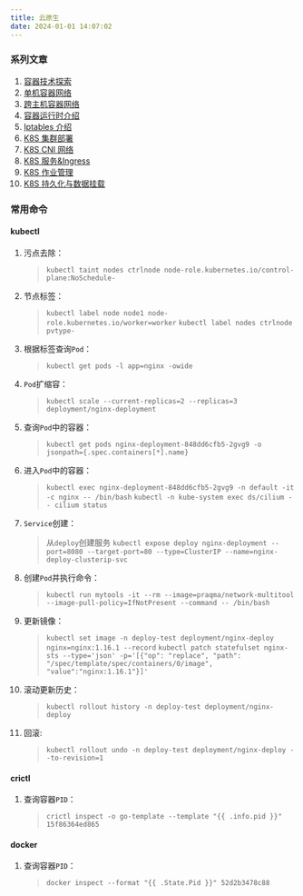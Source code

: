 ```yaml
---
title: 云原生
date: 2024-01-01 14:07:02
---
```


### 系列文章

1. [容器技术探索](/2023/12/22/Docker/create-contaienr-with-linux-original-tech/)
2. [单机容器网络](/2023/12/09/Network/container-network-single-host/)
3. [跨主机容器网络](/2023/12/12/Network/container-network-cross-host/)
4. [容器运行时介绍](/2023/12/20/K8S/container-runtime/)
5. [Iptables 介绍](/2023/12/25/Network/iptables-introduce-and-practice/)
6. [K8S 集群部署](/2023/12/17/K8S/kubeadm-deploy/)
7. [K8S CNI 网络](/2023/12/29/K8S/k8s-cni-network/)
8. [K8S 服务&Ingress](/2024/01/02/K8S/k8s-service/)
9. [K8S 作业管理](/2024/01/10/K8S/k8s-job-manage/)
10. [K8S 持久化与数据挂载](/2024/01/17/K8S/k8s-data-mount/)

### 常用命令

#### kubectl

1. 污点去除：
    > `kubectl taint nodes ctrlnode node-role.kubernetes.io/control-plane:NoSchedule-`
2. 节点标签：
    > `kubectl label node node1 node-role.kubernetes.io/worker=worker`
    > `kubectl label nodes ctrlnode pvtype-`
3. 根据标签查询`Pod`：
    > `kubectl get pods -l app=nginx -owide`
4. `Pod`扩缩容：
    > `kubectl scale --current-replicas=2 --replicas=3 deployment/nginx-deployment`
5. 查询`Pod`中的容器：
    > `kubectl get pods nginx-deployment-848dd6cfb5-2gvg9 -o jsonpath={.spec.containers[*].name}`
6. 进入`Pod`中的容器：
    > `kubectl exec nginx-deployment-848dd6cfb5-2gvg9 -n default -it -c nginx -- /bin/bash`
    > `kubectl -n kube-system exec ds/cilium -- cilium status`
7. `Service`创建：
    > 从`deploy`创建服务
    > `kubectl expose deploy nginx-deployment --port=8080 --target-port=80 --type=ClusterIP --name=nginx-deploy-clusterip-svc`
8. 创建`Pod`并执行命令：
    > `kubectl run mytools -it --rm --image=praqma/network-multitool --image-pull-policy=IfNotPresent --command -- /bin/bash`
9. 更新镜像：
    > `kubectl set image -n deploy-test deployment/nginx-deploy nginx=nginx:1.16.1 --record`
    > `kubectl patch statefulset nginx-sts --type='json' -p='[{"op": "replace", "path": "/spec/template/spec/containers/0/image", "value":"nginx:1.16.1"}]'`
10. 滚动更新历史：
    > `kubectl rollout history -n deploy-test deployment/nginx-deploy`
11. 回滚:
    > `kubectl rollout undo -n deploy-test deployment/nginx-deploy --to-revision=1`

#### crictl

1. 查询容器`PID`：
    > `crictl inspect -o go-template --template "{{ .info.pid }}" 15f86364ed865`

#### docker

1. 查询容器`PID`：
    > `docker inspect --format "{{ .State.Pid }}" 52d2b3478c88`